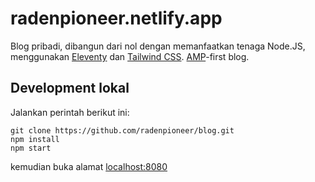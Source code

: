 # radenpioneer.netlify.app

Blog pribadi, dibangun dari nol dengan memanfaatkan tenaga Node.JS, menggunakan [Eleventy](https://11ty.dev) dan [Tailwind CSS](https://tailwindcss.com/). [AMP](https://amp.dev)-first blog.

## Development lokal

Jalankan perintah berikut ini:

```
git clone https://github.com/radenpioneer/blog.git
npm install
npm start
```
kemudian buka alamat [localhost:8080](http://localhost:8080)